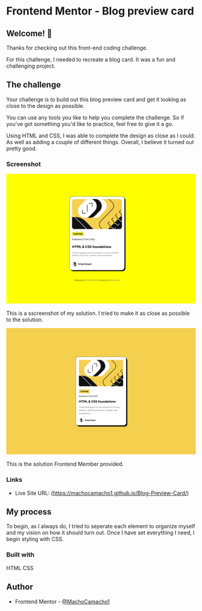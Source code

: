 # Frontend Mentor - Blog preview card

## Welcome! 👋

Thanks for checking out this front-end coding challenge.

For this challenge, I needed to recreate a blog card. It was a fun and challenging project. 

## The challenge

Your challenge is to build out this blog preview card and get it looking as close to the design as possible.

You can use any tools you like to help you complete the challenge. So if you've got something you'd like to practice, feel free to give it a go.

Using HTML and CSS, I was able to complete the design as close as I could. As well as adding a couple of different things. Overall, I believe it turned out pretty good.

### Screenshot

![My Solution](image.png)

This is a sscreenshot of my solution. I tried to make it as close as possible to the solution.

![Frontend Mentor's Solution](./design/desktop-design.jpg)

This is the solution Frontend Member provided.

### Links

- Live Site URL: (https://machocamacho1.github.io/Blog-Preview-Card/)

## My process

To begin, as I always do, I tried to seperate each element to organize myself and my vision on how it should turn out. Once I have set everything I need, I begin styling with CSS. 

### Built with

HTML
CSS

## Author

- Frontend Mentor - [@MachoCamacho1](https://www.frontendmentor.io/profile/MachoCamacho1)
